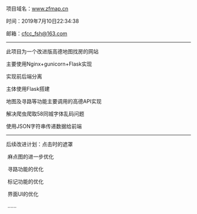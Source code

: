 项目域名：www.zfmap.cn

时间：2019年7月10日22:34:38

邮箱：cfcc_fsh@163.com

----------------------------------------

此项目为一个改进版高德地图找房的网站

主要使用Nginx+gunicorn+Flask实现

实现前后端分离

主体使用Flask搭建

地图及寻路等功能主要调用的高德API实现

解决爬虫爬取58同城字体乱码问题

使用JSON字符串传递数据给前端

--------------------------------------------------------------------------------------

后续改进计划：点击时的遮罩

​							麻点图的进一步优化

​							寻路功能的优化

​							标记功能的优化

​							界面UI的优化

​							……